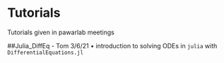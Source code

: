 # Tutorials
Tutorials given in pawarlab meetings

##Julia_DiffEq - Tom 3/6/21
    • introduction to solving ODEs in `julia` with `DifferentialEquations.jl`

